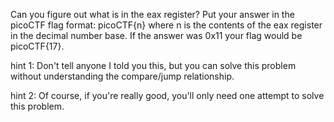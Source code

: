 Can you figure out what is in the eax register?
Put your answer in the picoCTF flag format: picoCTF{n} where n is the contents of the eax register in the decimal number base.
If the answer was 0x11 your flag would be picoCTF{17}.

hint 1: Don't tell anyone I told you this, but you can solve this problem without understanding the compare/jump relationship.

hint 2: Of course, if you're really good, you'll only need one attempt to solve this problem.
